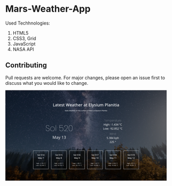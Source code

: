 # Mars-Weather-App

Used Techhnologies:
1) HTML5 
2) CSS3, Grid
3) JavaScript
4) NASA API

## Contributing
Pull requests are welcome. For major changes, please open an issue first to discuss what you would like to change.

![Project Demo](https://github.com/rizwan2000rm/Mars-Weather-App/blob/master/Screenshot_20200514_171043.png)
